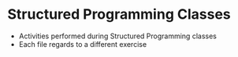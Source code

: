 # Structured Programming Classes
- Activities performed during Structured Programming classes   
- Each file regards to a different exercise
